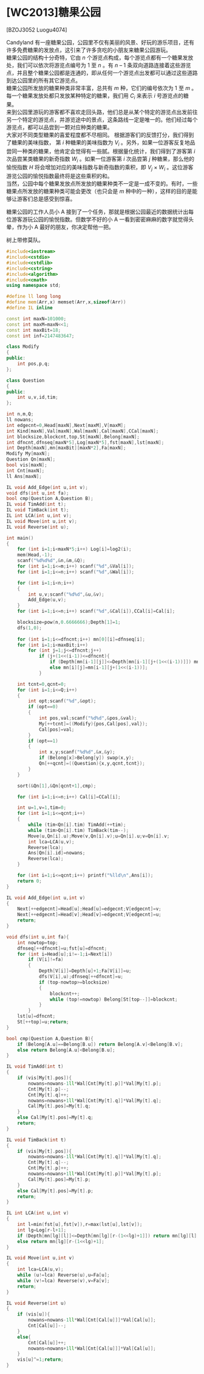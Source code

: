 # [WC2013]糖果公园
[BZOJ3052 Luogu4074]

Candyland 有一座糖果公园，公园里不仅有美丽的风景、好玩的游乐项目，还有许多免费糖果的发放点，这引来了许多贪吃的小朋友来糖果公园游玩。  
糖果公园的结构十分奇特，它由 $n$ 个游览点构成，每个游览点都有一个糖果发放处，我们可以依次将游览点编号为 $1$ 至 $n$ 。有 $n$ – $1$ 条双向道路连接着这些游览点，并且整个糖果公园都是连通的，即从任何一个游览点出发都可以通过这些道路到达公园里的所有其它游览点。  
糖果公园所发放的糖果种类非常丰富，总共有 $m$ 种，它们的编号依次为 $1$ 至 $m$ 。每一个糖果发放处都只发放某种特定的糖果，我们用 $C_i$ 来表示 $i$ 号游览点的糖果。  
来到公园里游玩的游客都不喜欢走回头路，他们总是从某个特定的游览点出发前往另一个特定的游览点，并游览途中的景点，这条路线一定是唯一的。他们经过每个游览点，都可以品尝到一颗对应种类的糖果。  
大家对不同类型糖果的喜爱程度都不尽相同。 根据游客们的反馈打分，我们得到了糖果的美味指数， 第 $i$ 种糖果的美味指数为 $V_i$ 。另外，如果一位游客反复地品尝同一种类的糖果，他肯定会觉得有一些腻。根据量化统计，我们得到了游客第 $i$ 次品尝某类糖果的新奇指数 $W_i$ 。如果一位游客第 $i$ 次品尝第 $j$ 种糖果，那么他的愉悦指数 $H$ 将会增加对应的美味指数与新奇指数的乘积，即 $V_j$ × $W_i$ 。这位游客游览公园的愉悦指数最终将是这些乘积的和。  
当然，公园中每个糖果发放点所发放的糖果种类不一定是一成不变的。有时，一些糖果点所发放的糖果种类可能会更改（也只会是 $m$ 种中的一种），这样的目的是能够让游客们总是感受到惊喜。  
<p>糖果公园的工作人员小 A 接到了一个任务，那就是根据公园最近的数据统计出每位游客游玩公园的愉悦指数。但数学不好的小 A 一看到密密麻麻的数字就觉得头晕，作为小 A 最好的朋友，你决定帮他一把。

树上带修莫队。

```cpp
#include<iostream>
#include<cstdio>
#include<cstdlib>
#include<cstring>
#include<algorithm>
#include<cmath>
using namespace std;

#define ll long long
#define mem(Arr,x) memset(Arr,x,sizeof(Arr))
#define IL inline

const int maxN=101000;
const int maxM=maxN<<1;
const int maxBit=18;
const int inf=2147483647;

class Modify
{
public:
    int pos,p,q;
};

class Question
{
public:
    int u,v,id,tim;
};

int n,m,Q;
ll nowans;
int edgecnt=0,Head[maxN],Next[maxM],V[maxM];
int Kind[maxN],Val[maxN],Wal[maxN],Cal[maxN],CCal[maxN];
int blocksize,blockcnt,top,St[maxN],Belong[maxN];
int dfncnt,dfnseq[maxN*5],Log[maxN*5],fst[maxN],lst[maxN];
int Depth[maxN],mn[maxBit][maxN*2],Fa[maxN];
Modify My[maxN];
Question Qn[maxN];
bool vis[maxN];
int Cnt[maxN];
ll Ans[maxN];

IL void Add_Edge(int u,int v);
void dfs(int u,int fa);
bool cmp(Question A,Question B);
IL void TimAdd(int t);
IL void TimBack(int t);
IL int LCA(int u,int v);
IL void Move(int u,int v);
IL void Reverse(int u);

int main()
{
    for (int i=1;i<maxN*5;i++) Log[i]=log2(i);
    mem(Head,-1);
    scanf("%d%d%d",&n,&m,&Q);
    for (int i=1;i<=m;i++) scanf("%d",&Val[i]);
    for (int i=1;i<=n;i++) scanf("%d",&Wal[i]);

    for (int i=1;i<n;i++)
    {
        int u,v;scanf("%d%d",&u,&v);
        Add_Edge(u,v);
    }
    for (int i=1;i<=n;i++) scanf("%d",&Cal[i]),CCal[i]=Cal[i];

    blocksize=pow(n,0.6666666);Depth[1]=1;
    dfs(1,0);
    
    for (int i=1;i<=dfncnt;i++) mn[0][i]=dfnseq[i];
    for (int i=1;i<maxBit;i++)
        for (int j=1;j<=dfncnt;j++)
            if (j+(1<<(i-1))<=dfncnt){
                if (Depth[mn[i-1][j]]<=Depth[mn[i-1][j+(1<<(i-1))]]) mn[i][j]=mn[i-1][j];
                else mn[i][j]=mn[i-1][j+(1<<(i-1))];
            }

    int tcnt=0,qcnt=0;
    for (int i=1;i<=Q;i++)
    {
        int opt;scanf("%d",&opt);
        if (opt==0)
        {
            int pos,val;scanf("%d%d",&pos,&val);
            My[++tcnt]=((Modify){pos,Cal[pos],val});
            Cal[pos]=val;
        }
        if (opt==1)
        {
            int x,y;scanf("%d%d",&x,&y);
            if (Belong[x]>Belong[y]) swap(x,y);
            Qn[++qcnt]=((Question){x,y,qcnt,tcnt});
        }
    }

    sort(&Qn[1],&Qn[qcnt+1],cmp);

    for (int i=1;i<=n;i++) Cal[i]=CCal[i];

    int u=1,v=1,tim=0;
    for (int i=1;i<=qcnt;i++)
    {
        while (tim<Qn[i].tim) TimAdd(++tim);
        while (tim>Qn[i].tim) TimBack(tim--);
        Move(u,Qn[i].u);Move(v,Qn[i].v);u=Qn[i].u;v=Qn[i].v;
        int lca=LCA(u,v);
        Reverse(lca);
        Ans[Qn[i].id]=nowans;
        Reverse(lca);
    }

    for (int i=1;i<=qcnt;i++) printf("%lld\n",Ans[i]);
    return 0;
}

IL void Add_Edge(int u,int v)
{
    Next[++edgecnt]=Head[u];Head[u]=edgecnt;V[edgecnt]=v;
    Next[++edgecnt]=Head[v];Head[v]=edgecnt;V[edgecnt]=u;
    return;
}

void dfs(int u,int fa){
    int nowtop=top;
    dfnseq[++dfncnt]=u;fst[u]=dfncnt;
    for (int i=Head[u];i!=-1;i=Next[i])
        if (V[i]!=fa)
        {
            Depth[V[i]]=Depth[u]+1;Fa[V[i]]=u;
            dfs(V[i],u);dfnseq[++dfncnt]=u;
            if (top-nowtop>=blocksize)
            {
                blockcnt++;
                while (top!=nowtop) Belong[St[top--]]=blockcnt;
            }
        }
    lst[u]=dfncnt;
    St[++top]=u;return;
}

bool cmp(Question A,Question B){
    if (Belong[A.u]==Belong[B.u]) return Belong[A.v]<Belong[B.v];
    else return Belong[A.u]<Belong[B.u];
}

IL void TimAdd(int t)
{
    if (vis[My[t].pos]){
        nowans=nowans-1ll*Wal[Cnt[My[t].p]]*Val[My[t].p];
        Cnt[My[t].p]--;
        Cnt[My[t].q]++;
        nowans=nowans+1ll*Wal[Cnt[My[t].q]]*Val[My[t].q];
        Cal[My[t].pos]=My[t].q;
    }
    else Cal[My[t].pos]=My[t].q;
    return;
}

IL void TimBack(int t)
{
    if (vis[My[t].pos]){
        nowans=nowans-1ll*Wal[Cnt[My[t].q]]*Val[My[t].q];
        Cnt[My[t].q]--;
        Cnt[My[t].p]++;
        nowans=nowans+1ll*Wal[Cnt[My[t].p]]*Val[My[t].p];
        Cal[My[t].pos]=My[t].p;
    }
    else Cal[My[t].pos]=My[t].p;
    return;
}

IL int LCA(int u,int v)
{
    int l=min(fst[u],fst[v]),r=max(lst[u],lst[v]);
    int lg=Log[r-l+1];
    if (Depth[mn[lg][l]]<=Depth[mn[lg][r-(1<<lg)+1]]) return mn[lg][l];
    else return mn[lg][r-(1<<lg)+1];
}

IL void Move(int u,int v)
{
    int lca=LCA(u,v);
    while (u!=lca) Reverse(u),u=Fa[u];
    while (v!=lca) Reverse(v),v=Fa[v];
    return;
}

IL void Reverse(int u)
{
    if (vis[u]){
        nowans=nowans-1ll*Wal[Cnt[Cal[u]]]*Val[Cal[u]];
        Cnt[Cal[u]]--;
    }
    else{
        Cnt[Cal[u]]++;
        nowans=nowans+1ll*Wal[Cnt[Cal[u]]]*Val[Cal[u]];
    }
    vis[u]^=1;return;
}

```

